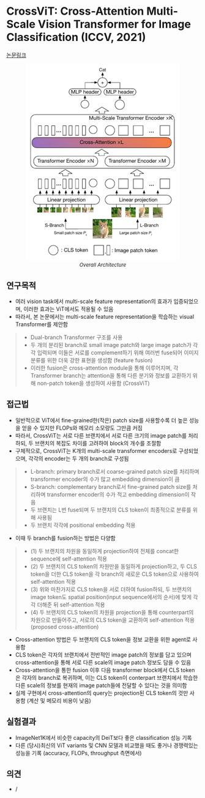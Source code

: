 # CrossViT: Cross-Attention Multi-Scale Vision Transformer for Image Classification (ICCV, 2021)

[논문링크](https://openaccess.thecvf.com/content/ICCV2021/html/Chen_CrossViT_Cross-Attention_Multi-Scale_Vision_Transformer_for_Image_Classification_ICCV_2021_paper.html)

<p align="center">
    <img width="400" alt='fig1' src="./img/01_35_01.png?raw=true"></br>
    <em><font size=2>Overall Architecture</font></em>
</p>

## 연구목적
- 여러 vision task에서 multi-scale feature representation의 효과가 입증되었으며, 이러한 효과는 ViT에서도 적용될 수 있음
- 따라서, 본 논문에서는 multi-scale feature representation을 학습하는 visual Transformer를 제안함 
> - Dual-branch Transformer 구조를 사용
> - 두 개의 분리된 branch로 small image patch와 large image patch가 각각 입력되며 이들은 서로를 complement하기 위해 여러번 fuse되어 이미지 분류를 위한 더욱 강한 표현을 생성함 (feature fusion)
> - 이러한 fusion은 cross-attention module을 통해 이루어지며, 각 Transformer branch는 attention을 통해 다른 분기와 정보를 교환하기 위해 non-patch token을 생성하여 사용함 (CrossViT)

## 접근법
- 일반적으로 ViT에서 fine-grained한(작은) patch size를 사용할수록 더 높은 성능을 얻을 수 있지만 FLOPs와 메모리 소모량도 그만큼 커짐
- 따라서, CrossViT는 서로 다른 브랜치에서 서로 다른 크기의 image patch를 처리하되, 두 브랜치의 복잡도 차이를 고려하여 block의 개수를 조절함
- 구체적으로, CrossViT는 K개의 multi-scale transformer encoders로 구성되었으며, 각각의 encoder는 두 개의 branch로 구성됨
> - L-branch: primary branch로서 coarse-grained patch size를 처리하며 transformer encoder의 수가 많고 embedding dimension이 큼
> - S-branch: complementary branch로서 fine-grained patch size를 처리하며 transformer encoder의 수가 적고 embedding dimension이 작음
> - 두 브랜치는 L번 fuse되며 두 브랜치의 CLS token이 최종적으로 분류를 위해 사용됨
> - 두 브랜치 각각에 positional embedding 적용
- 이때 두 branch를 fusion하는 방법은 다양함
> - (1) 두 브랜치의 차원을 동일하게 projection하여 전체를 concat한 sequence에 self-attention 적용
> - (2) 두 브랜치의 CLS token의 차원만을 동일하게 projection하고, 두 CLS token을 더한 CLS token을 각 branch의 새로운 CLS token으로 사용하여 self-attention 적용
> - (3) 위와 마찬가지로 CLS token을 서로 더하여 fusion하되, 두 브랜치의 image token도 spatial position(input sequence에서의 순서)에 맞게 각각 더해준 뒤 self-attention 적용
> - (4) 두 브랜치의 CLS token의 차원을 projection을 통해 counterpart의 차원으로 만들어주고, 서로의 CLS token을 교환하여 self-attention 적용 (proposed cross-attention)
- Cross-attention 방법은 두 브랜치의 CLS token을 정보 교환을 위한 agent로 사용함
- CLS token은 각자의 브랜치에서 전반적인 image patch의 정보를 담고 있으며 cross-attention을 통해 서로 다른 scale의 image patch 정보도 담을 수 있음
- Cross-attention을 통한 fusion 이후 다음 transformer block에서 CLS token은 각자의 branch로 복귀하며, 이는 CLS token이 conterpart 브랜치에서 학습한 다른 scale의 정보를 현재의 image patch들에 전달할 수 있다는 것을 의미함
- 실제 구현에서 cross-attention의 query는 projection된 CLS token의 것만 사용함 (계산 및 메모리 비용이 낮음)

## 실험결과
- ImageNet1K에서 비슷한 capacity의 DeiT보다 좋은 classification 성능 기록
- 다른 (당시)최신의 ViT variants 및 CNN 모델과 비교했을 때도 좋거나 경쟁력있는 성능을 기록 (accuracy, FLOPs, throughput 측면에서)

## 의견
- /